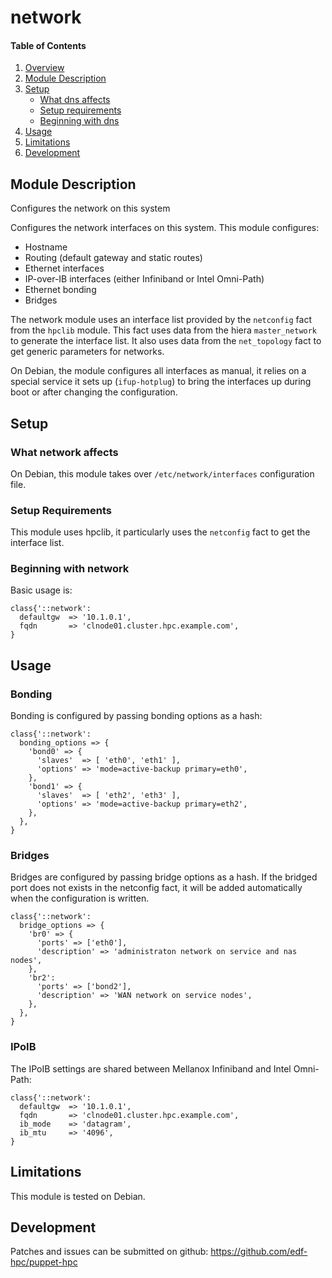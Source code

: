 # network

#### Table of Contents

1. [Overview](#overview)
2. [Module Description](#module-description)
3. [Setup](#setup)
    * [What dns affects](#what-network-affects)
    * [Setup requirements](#setup-requirements)
    * [Beginning with dns](#beginning-with-network)
4. [Usage](#usage)
5. [Limitations](#limitations)
6. [Development](#development)

## Module Description
Configures the network on this system

Configures the network interfaces on this system. This module configures:

- Hostname
- Routing (default gateway and static routes)
- Ethernet interfaces
- IP-over-IB interfaces (either Infiniband or Intel Omni-Path)
- Ethernet bonding
- Bridges

The network module uses an interface list provided by the ``netconfig`` fact
from the ``hpclib`` module. This fact uses data from the hiera
``master_network`` to generate the interface list. It also uses data from the
``net_topology`` fact to get generic parameters for networks. 

On Debian, the module configures all interfaces as manual, it relies on a
special service it sets up (``ifup-hotplug``) to bring the interfaces up during
boot or after changing the configuration.

## Setup

### What network affects

On Debian, this module takes over ``/etc/network/interfaces`` configuration file.

### Setup Requirements

This module uses hpclib, it particularly uses the ``netconfig`` fact to get the
interface list.

### Beginning with network
Basic usage is:

```
class{'::network':
  defaultgw  => '10.1.0.1',
  fqdn       => 'clnode01.cluster.hpc.example.com',
}
```

## Usage

### Bonding
Bonding is configured by passing bonding options as a hash:

```
class{'::network':
  bonding_options => {
    'bond0' => {
      'slaves'  => [ 'eth0', 'eth1' ],
      'options' => 'mode=active-backup primary=eth0',
    },
    'bond1' => {
      'slaves'  => [ 'eth2', 'eth3' ],
      'options' => 'mode=active-backup primary=eth2',
    },
  },
}
```

### Bridges

Bridges are configured by passing bridge options as a hash. If the
bridged port does not exists in the netconfig fact, it will be added
automatically when the configuration is written.

```
class{'::network':
  bridge_options => {
    'br0' => {
      'ports' => ['eth0'],
      'description' => 'administraton network on service and nas nodes',
    },
    'br2':
      'ports' => ['bond2'],
      'description' => 'WAN network on service nodes',
    },
  },
}
```

### IPoIB

The IPoIB settings are shared between Mellanox Infiniband and Intel Omni-Path:

```
class{'::network':
  defaultgw  => '10.1.0.1',
  fqdn       => 'clnode01.cluster.hpc.example.com',
  ib_mode    => 'datagram',
  ib_mtu     => '4096',
}
```

## Limitations

This module is tested on Debian.

## Development

Patches and issues can be submitted on github:
https://github.com/edf-hpc/puppet-hpc

